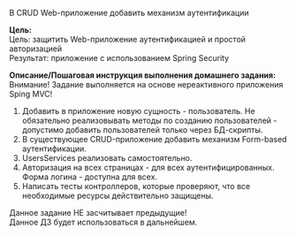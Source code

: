В CRUD Web-приложение добавить механизм аутентификации

**Цель:**\
Цель: защитить Web-приложение аутентификацией и простой авторизацией\
Результат: приложение с использованием Spring Security


**Описание/Пошаговая инструкция выполнения домашнего задания:**\
Внимание! Задание выполняется на основе нереактивного приложения Sping MVC!

1. Добавить в приложение новую сущность - пользователь. Не обязательно реализовывать методы по созданию пользователей - допустимо добавить пользователей только через БД-скрипты.
2. В существующее CRUD-приложение добавить механизм Form-based аутентификации.
3. UsersServices реализовать самостоятельно.
4. Авторизация на всех страницах - для всех аутентифицированных. Форма логина - доступна для всех.
5. Написать тесты контроллеров, которые проверяют, что все необходимые ресурсы действительно защищены.

Данное задание НЕ засчитывает предыдущие!\
Данное ДЗ будет использоваться в дальнейшем.